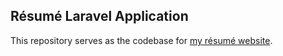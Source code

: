 ## Résumé Laravel Application

This repository serves as the codebase for [my résumé website](https://polyglot.engineer/).

